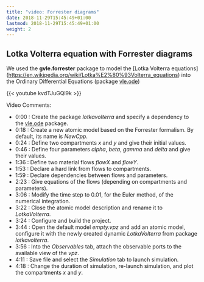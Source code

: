 ```yaml
---
title: "video: Forrester diagrams"
date: 2018-11-29T15:45:49+01:00
lastmod: 2018-11-29T15:45:49+01:00
weight: 2
---
```


## Lotka Volterra equation with Forrester diagrams

We used the **gvle.forrester** package to  model the [Lotka Volterra equations]
(https://en.wikipedia.org/wiki/Lotka%E2%80%93Volterra_equations) into the
Ordinary Differential Equations (package [vle.ode](../packages/vle.ode))

{{< youtube kvdTJuGQl9k >}}

Video Comments:

* 0:00 : Create the package _lotkavolterra_ and specify a dependency to the
  [vle.ode](../packages/vle.ode) package.
* 0:18 : Create a new atomic model based on the Forrester formalism. By
  default, its name is _NewCpp_.
* 0:24 : Define two compartments _x_ and _y_ and give their initial values.
* 0:46 : Define four parameters _alpha_, _beta_, _gamma_ and _delta_ and give
  their values.
* 1:36 : Define two material flows _flowX_ and _flowY_.
* 1:53 : Declare a hard link from flows to compartments.
* 1:59 : Declare dependencies between flows and parameters.
* 2:23 : Give equations of the flows (depending on compartments and
  parameters).
* 3:06 : Modify the time step to 0.01, for the Euler method, of the numerical
  integration.
* 3:22 : Close the atomic model description and rename it to _LotkaVolterra_.
* 3:24 : Configure and build the project.
* 3:44 : Open the default model _empty.vpz_ and add an atomic model, configure
  it with the newly created dynamic _LotkaVolterra_ from package
  _lotkavolterra_.
* 3:56 : Into the _Observables_ tab, attach the observable ports to the
  available view of the _vpz_.
* 4:11 : Save file and select the _Simulation_ tab to launch simulation.
* 4:18 : Change the duration of simulation, re-launch simulation, and plot the
  compartments _x_ and _y_.

